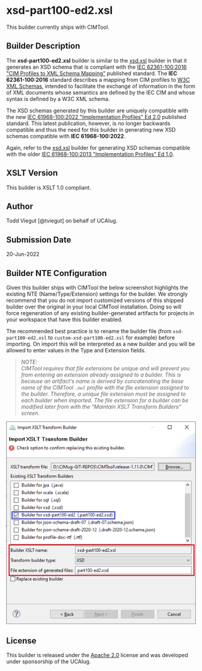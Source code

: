 # xsd-part100-ed2.xsl

This builder currently ships with CIMTool.

## Builder Description

The **xsd-part100-ed2.xsl** builder is similar to the [xsd.xsl](../xsd-xsl/builder.md) builder in that it generates an XSD schema that is compliant with the [IEC 62361-100:2016 "CIM Profiles to XML Schema Mapping"](https://webstore.iec.ch/publication/25114) published standard. The **IEC 62361-100:2016** standard describes a mapping from CIM profiles to [W3C XML Schemas](https://www.w3.org/TR/xmlschema11-1/), intended to facilitate the exchange of information in the form of XML documents whose semantics are defined by the IEC CIM and whose syntax is defined by a W3C XML schema.

The XSD schemas generated by this builder are uniquely compatible with the new [IEC 61968-100:2022 "Implementation Profiles" Ed 2.0](https://webstore.iec.ch/publication/67766) published standard.  This latest publication, however, is no longer backwards compatible and thus the need for this builder in generating new XSD schemas compatible with **IEC 61968-100:2022**.

Again, refer to the [xsd.xsl](../xsd-xsl/builder.md) builder for generating XSD schemas compatible with the older [IEC 61968-100:2013 "Implementation Profiles" Ed 1.0](https://webstore.iec.ch/publication/6198).

## XSLT Version

This builder is XSLT 1.0 compliant.

## Author

Todd Viegut [@tviegut] on behalf of UCAIug.

## Submission Date

20-Jun-2022

## Builder NTE Configuration

Given this builder ships with CIMTool the below screenshot highlights the existing NTE (Name/Type/Extension) settings for the builder.  We strongly recommend that you do not import customized versions of this shipped builder over the original in your local CIMTool installation. Doing so will force regeneration of any existing builder-generated artifacts for projects in your workspace that have this builder enabled.

The recommended best practice is to rename the builder file (from ```xsd-part100-ed2.xsl``` to ```custom-xsd-part100-ed2.xsl``` for example) before importing. On import this will be interpreted as a new builder and you will be allowed to enter values in the Type and Extension fields.

>*NOTE: </br>CIMTool requires that file extensions be unique and will prevent you from entering an extension already assigned to a builder. This is because an artifact's name is derived by concatenating the base name of the CIMTool ```.owl``` profile with the file extension assigned to the builder. Therefore, a unique file extension must be assigned to each builder when imported. The file extension for a builder can be modified later from with the "Maintain XSLT Transform Builders" screen.*

![image](import-builder.png)

## License

This builder is released under the [Apache 2.0](../LICENSE) license and was developed under sponsorship of the UCAIug.
